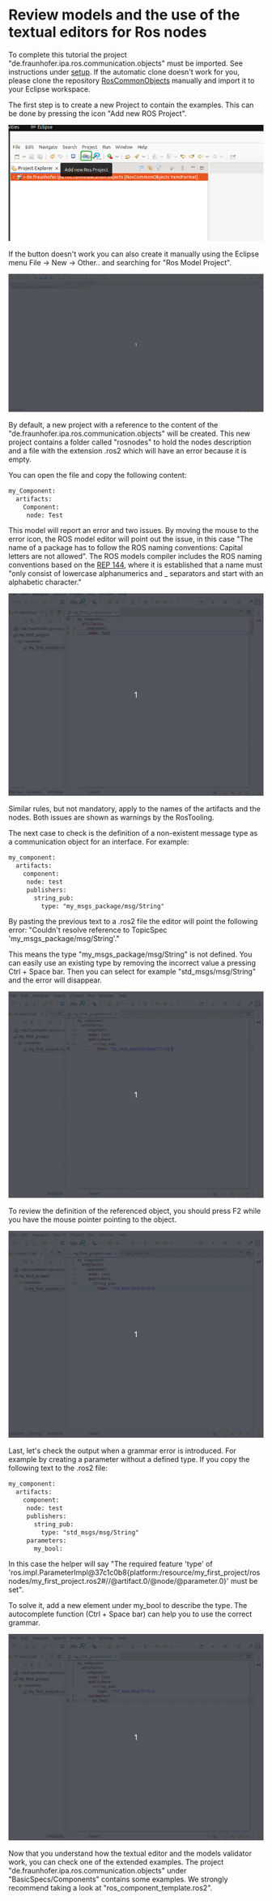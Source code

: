 # Review models and the use of the textual editors for Ros nodes

To complete this tutorial the project "de.fraunhofer.ipa.ros.communication.objects" must be imported. See instructions under [setup](Environment_setup.md). If the automatic clone doesn't work for you, please clone the repository [RosCommonObjects](https://github.com/ipa320/RosCommonObjects) manually and import it to your Eclipse workspace.

The first step is to create a new Project to contain the examples. This can be done by pressing the icon "Add new ROS Project".

![alt text](images/create_new_RosProject.png)

If the button doesn't work you can also create it manually using the Eclipse menu File -> New -> Other.. and searching for "Ros Model Project".

![alt text](images/first_project_tutorial.gif)

By default, a new project with a reference to the content of the "de.fraunhofer.ipa.ros.communication.objects" will be created. This new project contains a folder called "rosnodes" to hold the nodes description and a file with the extension .ros2 which will have an error because it is empty.

You can open the file and copy the following content:

```
my_Component:
  artifacts: 
    Component:
     node: Test
```

This model will report an error and two issues. By moving the mouse to the error icon, the ROS model editor will point out the issue, in this case "The name of a package has to follow the ROS naming conventions: Capital letters are not allowed". The ROS models compiler includes the ROS naming conventions based on the [REP 144](https://ros.org/reps/rep-0144.html), where it is established that a name must "only consist of lowercase alphanumerics and _ separators and start with an alphabetic character."

![alt text](images/01_learn_rosmodels.gif )

Similar rules, but not mandatory, apply to the names of the artifacts and the nodes. Both issues are shown as warnings by the RosTooling.

The next case to check is the definition of a non-existent message type as a communication object for an interface. For example:

```
my_component:
  artifacts: 
    component:
     node: test
     publishers:
       string_pub:
         type: "my_msgs_package/msg/String"
```

By pasting the previous text to a .ros2 file the editor will point the following error: "Couldn't resolve reference to TopicSpec 'my_msgs_package/msg/String'." 

This means the type "my_msgs_package/msg/String" is not defined. You can easily use an existing type by removing the incorrect value a pressing Ctrl + Space bar. Then you can select for example "std_msgs/msg/String" and the error will disappear.

![alt text](images/02_learn_rosmodels.gif)

To review the definition of the referenced object, you should press F2 while you have the mouse pointer pointing to the object.

![alt text](images/03_learn_rosmodels.gif)

Last, let's check the output when a grammar error is introduced. For example by creating a parameter without a defined type. If you copy the following text to the .ros2 file:

```
my_component:
  artifacts: 
    component:
     node: test
     publishers:
       string_pub:
         type: "std_msgs/msg/String"
     parameters:
       my_bool:
```

In this case the helper will say "The required feature 'type' of 'ros.impl.ParameterImpl@37c1c0b8{platform:/resource/my_first_project/rosnodes/my_first_project.ros2#//@artifact.0/@node/@parameter.0}' must be set". 

To solve it, add a new element under my_bool to describe the type. The autocomplete function (Ctrl + Space bar) can help you to use the correct grammar.

![alt text](images/04_learn_rosmodels.gif)

Now that you understand how the textual editor and the models validator work, you can check one of the extended examples. The project "de.fraunhofer.ipa.ros.communication.objects" under "BasicSpecs/Components" contains some examples. We strongly recommend taking a look at "ros_component_template.ros2".